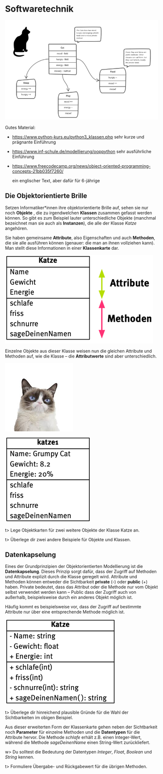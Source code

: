 # Softwaretechnik

![01_OOM](./img/01_OOM.png)



Gutes Material:

- https://www.python-kurs.eu/python3_klassen.php 
  sehr kurze und prägnante Einführung
  
- https://www.inf-schule.de/modellierung/ooppython
  sehr ausführliche Einführung
  
- https://www.freecodecamp.org/news/object-oriented-programming-concepts-21bb035f7260/
  
  ein englischer Text, aber dafür für 6-jährige



## Die Objektorientierte Brille

Setzen Informatiker\*innen ihre objektorientierte Brille auf, sehen sie nur noch **Objekte** , die zu irgendwelchen **Klassen** zusammen gefasst werden können. So gibt es zum Beispiel lauter unterschiedliche  Objekte (manchmal bezeichnet man sie auch als **Instanzen**), die alle der Klasse *Katze* angehören. 

Sie haben gemeinsame **Attribute**, also Eigenschaften und auch **Methoden**, die sie alle ausführen können (genauer: die man an ihnen vollziehen kann). Man stellt diese Informationen in einer **Klassenkarte** dar.

![Klassenkarte](img/Klassenkarte.png)

Einzelne Objekte aus dieser Klasse weisen nun die gleichen Attribute und Methoden auf, wie die Klasse – die **Attributwerte** sind aber unterschiedlich. 

![Grumpy](img/Grumpy.jpeg)

![katze1](img/katze1.png)



t> Lege Objektkarten für zwei weitere Objekte der Klasse Katze an.

t> Überlege dir zwei andere Beispiele für Objekte und Klassen.



## Datenkapselung

Eines der Grundprinzipien der Objektorientierten Modellierung ist die **Datenkapselung**. Dieses Prinzip sorgt dafür, dass der Zugriff auf Methoden und Attribute explizit durch die Klasse geregelt wird. Attribute und Methoden können entweder die Sichtbarkeit **private** (-) oder **public** (+) haben. Private bedeutet, dass das Attribut oder die Methode nur vom Objekt selbst verwendet werden kann – Public dass der Zugriff auch von außerhalb, beispielsweise durch ein anderes Objekt möglich ist.

Häufig kommt es beispielsweise vor, dass der Zugriff auf bestimmte Attribute nur über eine entsprechende Methode möglich ist. 

![katze_datenkapselung](img/katze_datenkapselung.png)

t> Überlege dir hinreichend plausible Gründe für die Wahl der Sichtbarkeiten im obigen Beispiel.

Aus dieser erweiterten Form der Klassenkarte gehen neben der Sichtbarkeit noch **Parameter** für einzelne Methoden und die **Datentypen** für die Attribute hervor. Die Methode *schlafe* erhält z.B. einen Integer-Wert, während die Methode *sageDeinenName* einen String-Wert zurückliefert. 

w> Du solltest die Bedeutung der Datentypen *Integer*, *Float*, *Boolean* und *String* kennen.

t> Formuliere Übergabe- und Rückgabewert für die übrigen Methoden.



